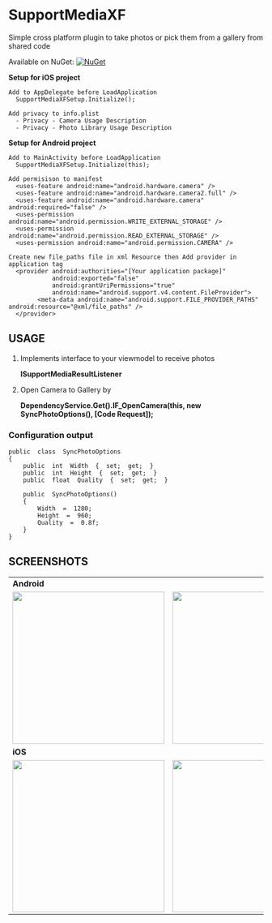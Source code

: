 
# SupportMediaXF
Simple cross platform plugin to take photos or pick them from a gallery from shared code

Available on NuGet: [![NuGet](https://img.shields.io/badge/SupportMediaXF-v1.0.0-blue.svg)](https://www.nuget.org/packages/SupportMediaXF/)

**Setup for iOS project**

    Add to AppDelegate before LoadApplication
      SupportMediaXFSetup.Initialize();
    
    Add privacy to info.plist
      - Privacy - Camera Usage Description
      - Privacy - Photo Library Usage Description

**Setup for Android project** 

    Add to MainActivity before LoadApplication
      SupportMediaXFSetup.Initialize(this);
    
    Add permisison to manifest
      <uses-feature android:name="android.hardware.camera" />
      <uses-feature android:name="android.hardware.camera2.full" />
      <uses-feature android:name="android.hardware.camera" android:required="false" />
      <uses-permission android:name="android.permission.WRITE_EXTERNAL_STORAGE" />
      <uses-permission android:name="android.permission.READ_EXTERNAL_STORAGE" />
      <uses-permission android:name="android.permission.CAMERA" />
    
    Create new file_paths file in xml Resource then Add provider in application tag
      <provider android:authorities="[Your application package]"
                android:exported="false"
                android:grantUriPermissions="true"
                android:name="android.support.v4.content.FileProvider">
            <meta-data android:name="android.support.FILE_PROVIDER_PATHS" android:resource="@xml/file_paths" />
      </provider>


## USAGE
1. Implements interface to your viewmodel to receive photos

    **ISupportMediaResultListener**

2. Open Camera to Gallery by

    **DependencyService.Get<ISupportMedia>().IF_OpenCamera(this,  new  SyncPhotoOptions(),  [Code Request]);**

### Configuration output

    public  class  SyncPhotoOptions  
    {  
	    public  int  Width  {  set;  get;  }  
	    public  int  Height  {  set;  get;  }  
	    public  float  Quality  {  set;  get;  }  
      
	    public  SyncPhotoOptions()  
	    {  
		    Width  =  1280;  
		    Height  =  960;  
		    Quality  =  0.8f;  
	    }  
    }

## SCREENSHOTS
<table style="width:100%">
  <tr>
  	<td><b>Android</b></td>
  <tr>
  <tr>
  <tr>
    <td><img src="https://github.com/bulubuloa/SupportMediaXF/blob/master/Screenshots/Screenshot_2018-10-19-16-30-21.jpg?raw=true" width="300"></td>
    <td><img src="https://github.com/bulubuloa/SupportMediaXF/blob/master/Screenshots/Screenshot_2018-10-19-16-30-26.jpg?raw=true" width="300"></td>
    <td><img src="https://github.com/bulubuloa/SupportMediaXF/blob/master/Screenshots/Screenshot_2018-10-19-16-31-18.jpg?raw=true" width="300"></td>
  </tr>
  <tr>
  	<td><b>iOS</b></td>
  <tr>
  <tr>
    <td><img src="https://github.com/bulubuloa/SupportMediaXF/blob/master/Screenshots/IMG_2918.PNG?raw=true" width="300"></td>
    <td><img src="https://github.com/bulubuloa/SupportMediaXF/blob/master/Screenshots/IMG_2919.PNG?raw=true" width="300"></td>
    <td><img src="https://github.com/bulubuloa/SupportMediaXF/blob/master/Screenshots/IMG_2920.PNG?raw=true" width="300"></td>
  </tr>
</table>
